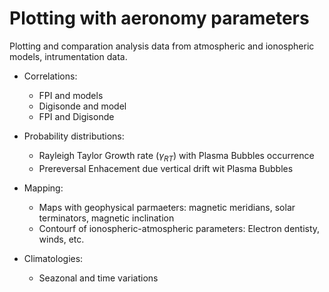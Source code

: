 # Plotting with aeronomy parameters

Plotting and comparation analysis data from atmospheric and ionospheric models, intrumentation data. 

- Correlations:
  - FPI and models
  - Digisonde and model
  - FPI and Digisonde

- Probability distributions:
  - Rayleigh Taylor Growth rate ($\gamma_{RT}$) with Plasma Bubbles occurrence
  - Prereversal Enhacement due vertical drift wit Plasma Bubbles

- Mapping:
  - Maps with geophysical parmaeters: magnetic meridians, solar terminators, magnetic inclination
  - Contourf of ionospheric-atmospheric parameters: Electron dentisty, winds, etc.

- Climatologies:
  - Seazonal and time variations
